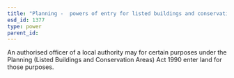 ```yaml
---
title: "Planning -  powers of entry for listed buildings and conservation areas"
esd_id: 1377
type: power
parent_id:  
---
```


An authorised officer of a local authority may for certain purposes under the Planning (Listed Buildings and Conservation Areas) Act 1990 enter land for those purposes.

